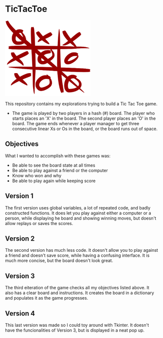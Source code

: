 # TicTacToe

<img src="./images/TicTacToe.PNG" alt="TicTacToe game" height="250"/>

This repository contains my explorations trying to build a Tic Tac Toe game.

- The game is played by two players in a hash (#) board. The player who starts places an 'X' in the board. The second player places an 'O' in the board. The game ends whenever a player manager to get three consecutive linear Xs or Os in the board, or the board runs out of space.

## Objectives

What I wanted to accomplish with these games was:

- Be able to see the board state at all times
- Be able to play against a friend or the computer
- Know who won and why
- Be able to play again while keeping score

## Version 1

The first version uses global variables, a lot of repeated code, and badly constructed functions. It does let you play against either a computer or a person, while displaying he board and showing winning moves, but doesn't allow replays or saves the scores.

## Version 2

The second version has much less code. It doesn't allow you to play against a friend and doesn't save score, while having a confusing interface. It is much more concise, but the board doesn't look great.

## Version 3

The third eiteration of the game checks all my objectives listed above. It also has a clear board and instructions. It creates the board in a dictionary and populates it as the game progresses.

## Version 4

This last version was made so I could toy around with Tkinter. It doesn't have the funcionalities of Version 3, but is displayed in a neat pop up.
